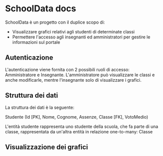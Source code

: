 # SchoolData docs
SchoolData è un progetto con il duplice scopo di:  
* Visualizzare grafici relativi agli studenti di determinate classi
* Permettere l'accesso agli insegnanti ed amministratori per gestire le informazioni sul portale

## Autenticazione
L'autenticazione viene fornita con 2 possibili ruoli di accesso: Amministratore e Insegnante. L'amministratore può visualizzare le classi e anche modificarle, mentre l'insegnante solo di visualizzare i grafici. 

## Struttura dei dati
La struttura dei dati è la seguente:

Studente (Id [PK], Nome, Cognome, Assenze, Classe [FK], VotoMedio)

L'entità studente rappresenta uno studente della scuola, che fa parte di una classe, rappresentata da un'altra entità in relazione one-to-many:
Classe

## Visualizzazione dei grafici
